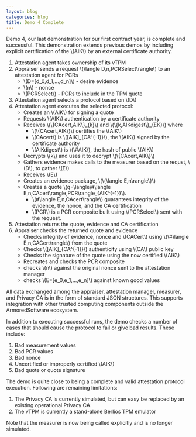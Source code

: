 ```yaml
---
layout: blog
categories: blog
title: Demo 4 Complete
---
```

Demo 4, our last demonstration for our first contract year, is
complete and successful.  This demonstration extends previous demos by
including explicit certification of the \\(AIK\\) by an external
certificate authority.

1. Attestation agent takes ownership of its vTPM
1. Appraiser sends a request \\(\langle D,n,PCRSelect\rangle\\) to an
   attestation agent for PCRs
	* \\(D=[d_0,d_1,...,d_n]\\) - desire evidence
	* \\(n\\) - nonce
	* \\(PCRSelect\\) - PCRs to include in the TPM quote
1. Attestation agent selects a protocol based on \\(D\\)
1. Attestation agent executes the selected protocol:
	* Creates an \\(AIK\\) for signing a quote
	* Requests \\(AIK\\) authentication by a certificate authority
	* Receives \\(\\{CAcert,AIK\\}\_{k}\\) and
	  \\(\\{k,AIKdigest\\}\_{EK}\\) where 
	  * \\(\\{CAcert,AIK\\}\\) certifies the \\(AIK\\)
	  * \\(CAcert\\) is \\([AIK]_{CA^{-1}}\\), the \\(AIK\\) signed by
      the certificate authority
	  * \\(AIKdigest\\) is \\(\\#AIK\\), the hash of public \\(AIK\\)
	* Decrypts \\(k\\) and uses it to decrypt \\(\\{CAcert,AIK\\}\\)
	* Gathers evidence makes calls to the measurer based on the
      requst, \\(D\\), to gather \\(E\\)
	* Receives \\(E\\)
	* Creates an evidence package, \\(\\{\langle E,n\rangle\\}\\)
	* Creates a quote \\(q=\langle\\#\langle
	  E,n,CAcert\rangle,PCR\rangle_{AIK^{-1}}\\).
	  * \\(#\langle E,n,CAcert\rangle\\) guarantees integrity of the
      evidence, the nonce, and the CA certification
	  * \\(PCR\\) is a PCR composite built using \\(PCRSelect\\) sent
        with the request.
1. Attestation returns the quote, evidence and CA certification
1. Appraiser checks the returned quote and evidence
	* Checks integrity of evidence, nonce and \\(CACert\\) using
      \\(\\#\langle E,n,CACert\rangle\\) from the quote
	* Checks \\([AIK]_{CA^{-1}}\\) authenticity using \\(CA\\) public key
	* Checks the signature of the quote using the now certified \\(AIK\\)
	* Recreates and checks the PCR composite
	* checks \\(n\\) against the original nonce sent to the
      attestation manager
	* checks \\(E=[e_0,e_1,...,e_n]\\) against known good values

All data exchanged among the appraiser, attestation manager, measurer,
and Privacy CA is in the form of standard JSON structures.  This
supports integration with other trusted computing components outside
the ArmoredSoftware ecosystem.

In addition to executing successful runs, the demo checks a number of
cases that should cause the protocol to fail or give bad results.
These include: 

1. Bad measurement values
2. Bad PCR values
3. Bad nonce
4. Uncertified or improperly certified \\(AIK\\)
5. Bad quote or quote signature

The demo is quite close to being a complete and valid attestation
protocol execution.  Following are remaining limitations: 

1. The Privacy CA is currently simulated, but can easy be replaced by an
   existing operational Privacy CA.
1. The vTPM is currently a stand-alone Berlios TPM emulator

Note that the measurer is now being called explicitly and is no longer
simulated.
